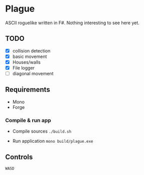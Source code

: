 # Plague

ASCII roguelike written in F#. Nothing interesting to see here yet.

## TODO

- [x] collision detection
- [x] basic movement
- [x] Houses/walls
- [x] File logger
- [ ] diagonal movement

## Requirements
- Mono
- Forge

### Compile & run app

- Compile sources
`./build.sh`

- Run application
`mono build/plague.exe`

## Controls

`WASD`
